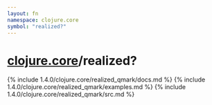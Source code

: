 ```yaml
---
layout: fn
namespace: clojure.core
symbol: "realized?"
---
```


# [clojure.core](../)/realized?

{% include 1.4.0/clojure.core/realized_qmark/docs.md %}
{% include 1.4.0/clojure.core/realized_qmark/examples.md %}
{% include 1.4.0/clojure.core/realized_qmark/src.md %}

